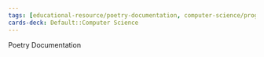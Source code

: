 ```yaml
---
tags: [educational-resource/poetry-documentation, computer-science/programming-language/python, computer-science/library/poetry, study-note] 
cards-deck: Default::Computer Science
---
```



Poetry Documentation

